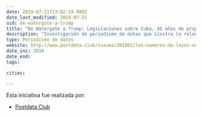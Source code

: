 ```yaml
---
date: 2019-07-21T23:02:24.000Z
date_last_modified: 2019-07-21
uid: de-watergate-a-trump
title: "De Watergate a Trump: Legislaciones sobre Cuba, 45 años de propuestas en el Congreso de USA"
description: "Investigación de periodismo de datos que ilustra la relación Cuba-Estados Unidos y como esta última ha influido sustancialmente en la sociedad cubana."
type: Periodismo de datos
website: http://www.postdata.club/issues/201802/los-numeros-de-leyes-sobre-cuba-en-el-congreso-de-estados-unidos.html
date_ini: 2018
date_end: 
tags:

cities: 

---
```


Esta iniciativa fue realizada por:

- [Postdata Club](/organizaciones/postdata-club-cuba)
